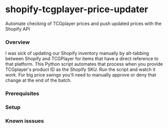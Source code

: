 # shopify-tcgplayer-price-updater
Automate checking of TCGplayer prices and push updated prices with the Shopify API

### Overview
I was sick of updating our Shopify inventory manually by alt-tabbing between Shopify and TCGPlayer for items that have a direct reference to that platform.  This Python script automates that process when you provide TCGplayer's product ID as the Shopify SKU.  Run the script and watch it work.  For big price swings you'll need to manually approve or deny that change at the end of the batch.

### Prerequisites

### Setup

### Known isssues
